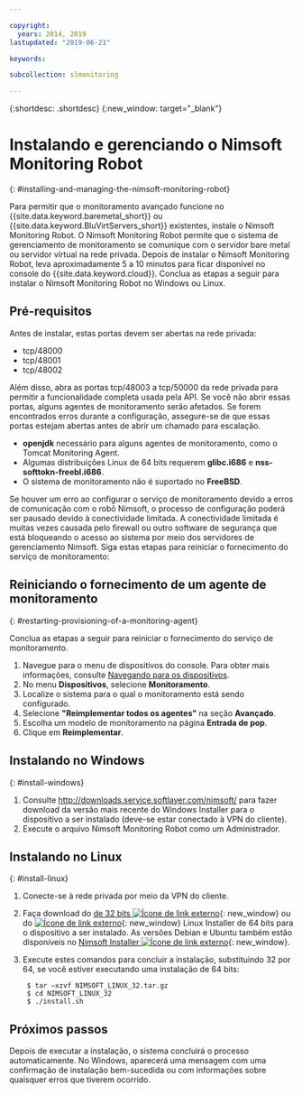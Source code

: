 ```yaml
---

copyright:
  years: 2014, 2019
lastupdated: "2019-06-21"

keywords:

subcollection: slmonitoring

---
```


{:shortdesc: .shortdesc}
{:new_window: target="_blank"}

# Instalando e gerenciando o Nimsoft Monitoring Robot
{: #installing-and-managing-the-nimsoft-monitoring-robot}

Para permitir que o monitoramento avançado funcione no {{site.data.keyword.baremetal_short}} ou {{site.data.keyword.BluVirtServers_short}} existentes, instale o Nimsoft Monitoring Robot. O Nimsoft Monitoring Robot permite que o sistema de gerenciamento de monitoramento se comunique com o servidor bare metal ou servidor virtual na rede privada. Depois de instalar o Nimsoft Monitoring Robot, leva aproximadamente 5
a 10 minutos para ficar disponível no console do {{site.data.keyword.cloud}}. Conclua as etapas a seguir para instalar o Nimsoft Monitoring Robot no Windows ou Linux.

## Pré-requisitos

Antes de instalar, estas portas devem ser abertas na rede privada:

* tcp/48000
* tcp/48001
* tcp/48002

Além disso, abra as portas tcp/48003 a tcp/50000 da rede privada para permitir a funcionalidade completa usada pela API. Se você não abrir essas portas, alguns agentes de monitoramento serão afetados. Se forem encontrados erros durante a configuração, assegure-se de que essas portas estejam abertas antes de abrir um chamado para escalação.

* **openjdk** necessário para alguns agentes de monitoramento, como o Tomcat Monitoring Agent.
* Algumas distribuições Linux de 64 bits requerem **glibc.i686** e **nss-softtokn-freebl.i686**.
* O sistema de monitoramento não é suportado no **FreeBSD**.

Se houver um erro ao configurar o serviço de monitoramento devido a erros de comunicação com o robô Nimsoft, o processo de configuração poderá ser pausado devido à conectividade limitada. A conectividade limitada é muitas vezes causada pelo firewall ou outro software de segurança que está bloqueando o acesso ao sistema por meio dos servidores de gerenciamento Nimsoft. Siga estas etapas para reiniciar o fornecimento do serviço de monitoramento:

## Reiniciando o fornecimento de um agente de monitoramento
{: #restarting-provisioning-of-a-monitoring-agent}

Conclua as etapas a seguir para reiniciar o fornecimento do serviço de monitoramento.
1. Navegue para o menu de dispositivos do console. Para obter mais informações, consulte [Navegando para os dispositivos](https://test.cloud.ibm.com/docs/infrastructure/SLmonitoring?topic=virtual-servers-navigating-devices).
2. No menu **Dispositivos**, selecione **Monitoramento**.
3. Localize o sistema para o qual o monitoramento está sendo configurado.
4. Selecione **"Reimplementar todos os agentes"** na seção **Avançado**.
5. Escolha um modelo de monitoramento na página **Entrada de pop**.
6. Clique em **Reimplementar**.

## Instalando no Windows
{: #install-windows}

1. Consulte http://downloads.service.softlayer.com/nimsoft/ para fazer download da versão mais recente do Windows Installer para o dispositivo a ser instalado (deve-se estar conectado à VPN do cliente).
2. Execute o arquivo Nimsoft Monitoring Robot como um Administrador.

## Instalando no Linux
{: #install-linux}

1. Conecte-se à rede privada por meio da VPN do cliente.
2. Faça download do [de 32 bits ![Ícone de link externo](../../icons/launch-glyph.svg "Ícone de link externo")](http://downloads.service.softlayer.com/nimsoft/NIMSOFT_LINUX_32.tar.gz){: new_window} ou do [ ![Ícone de link externo](../../icons/launch-glyph.svg "Ícone de link externo")](http://downloads.service.softlayer.com/nimsoft/NIMSOFT_LINUX_64.tar.gz){: new_window} Linux Installer de 64 bits para o dispositivo a ser instalado. As versões Debian e Ubuntu também estão disponíveis no [Nimsoft Installer ![Ícone de link externo](../../icons/launch-glyph.svg "Ícone de link externo")](http://downloads.service.softlayer.com/nimsoft/){: new_window}.
3. Execute estes comandos para concluir a instalação, substituindo 32 por 64, se você estiver executando uma instalação de 64 bits:

        $ tar –xzvf NIMSOFT_LINUX_32.tar.gz
        $ cd NIMSOFT_LINUX_32
        $ ./install.sh

## Próximos passos

Depois de executar a instalação, o sistema concluirá o processo automaticamente. No Windows, aparecerá uma mensagem com uma confirmação de instalação bem-sucedida ou com informações sobre quaisquer erros que tiverem ocorrido.

